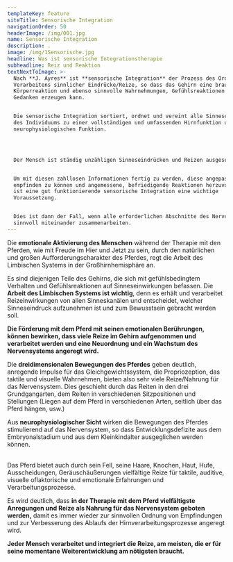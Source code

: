 ```yaml
---
templateKey: feature
siteTitle: Sensorische Integration
navigationOrder: 50
headerImage: /img/001.jpg
name: Sensorische Integration
description: .
image: /img/1Sensorische.jpg
headline: Was ist sensorische Integrationstherapie
subheadline: Reiz und Reaktion
textNextToImage: >-
  Nach **J. Ayres** ist **sensorische Integration** der Prozess des Ordnens und
  Verarbeitens sinnlicher Eindrücke/Reize, so dass das Gehirn eine brauchbare
  Körperreaktion und ebenso sinnvolle Wahrnehmungen, Gefühlsreaktionen und
  Gedanken erzeugen kann.


  Die sensorische Integration sortiert, ordnet und vereint alle Sinneseindrücke
  des Individuums zu einer vollständigen und umfassenden Hirnfunktion und
  neurophysiologischen Funktion.




  Der Mensch ist ständig unzähligen Sinneseindrücken und Reizen ausgesetzt. 


  Um mit diesen zahllosen Informationen fertig zu werden, diese angepasst
  empfinden zu können und angemessene, befriedigende Reaktionen herzuvorbringen,
  ist eine gut funktionierende sensorische Integration eine wichtige
  Voraussetzung.


  Dies ist dann der Fall, wenn alle erforderlichen Abschnitte des Nervensystems
  sinnvoll miteinander zusammenarbeiten.
---
```

Die **emotionale Aktivierung des Menschen** während der Therapie mit den Pferden, wie mit Freude im Hier und Jetzt zu sein, durch den natürlichen und großen Aufforderungscharakter des Pferdes, regt die Arbeit des Limbischen Systems in der Großhirnhemisphäre an. 

Es sind diejenigen Teile des Gehirns, die sich mit gefühlsbedingtem Verhalten und Gefühlsreaktionen auf Sinneseinwirkungen befassen. Die **Arbeit des Limbischen Systems ist wichtig**, denn es erhält und verarbeitet Reizeinwirkungen von allen Sinneskanälen und entscheidet, welcher Sinneseindruck aufzunehmen ist und zum Bewusstsein gebracht werden soll.

**Die Förderung mit dem Pferd mit seinen emotionalen Berührungen, können bewirken, dass viele Reize im Gehirn aufgenommen und verarbeitet werden und eine Neuordnung und ein Wachstum des Nervensystems angeregt wird.**



Die **dreidimensionalen Bewegungen des Pferdes** geben deutlich, anregende Impulse für das Gleichgewichtssystem, die Propriozeption, das taktile und visuelle Wahrnehmen, bieten also sehr viele Reize/Nahrung für das Nervensystem. Dies geschieht durch das Reiten in den drei Grundgangarten, dem Reiten in verschiedenen Sitzpositionen und Stellungen (Liegen auf dem Pferd in verschiedenen Arten, seitlich über das Pferd hängen, usw.)

Aus **neurophysiologischer Sicht** wirken die Bewegungen des Pferdes stimulierend auf das Nervensystem, so dass Entwicklungsdefizite aus dem Embryonalstadium und aus dem Kleinkindalter ausgeglichen werden können.

\
Das Pferd bietet auch durch sein Fell, seine Haare, Knochen, Haut, Hufe, Ausscheidungen, Geräuschäußerungen vielfältige Reize für taktile, auditive, visuelle oflaktorische und emotionale Erfahrungen und Verarbeitungsprozesse.



Es wird deutlich, dass **in der Therapie mit dem Pferd vielfältigste Anregungen und Reize als Nahrung für das Nervensystem geboten werden,** damit es immer wieder zur sinnvollen Ordnung von Empfindungen und zur Verbesserung des Ablaufs der Hirnverarbeitungsprozesse angeregt wird.

 **Jeder Mensch verarbeitet und integriert die Reize, am meisten, die er für seine momentane Weiterentwicklung am nötigsten braucht.**
